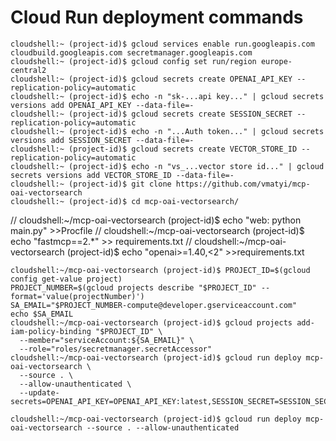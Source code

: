# Cloud Run deployment commands

```
cloudshell:~ (project-id)$ gcloud services enable run.googleapis.com cloudbuild.googleapis.com secretmanager.googleapis.com
cloudshell:~ (project-id)$ gcloud config set run/region europe-central2
cloudshell:~ (project-id)$ gcloud secrets create OPENAI_API_KEY --replication-policy=automatic
cloudshell:~ (project-id)$ echo -n "sk-...api key..." | gcloud secrets versions add OPENAI_API_KEY --data-file=-
cloudshell:~ (project-id)$ gcloud secrets create SESSION_SECRET --replication-policy=automatic
cloudshell:~ (project-id)$ echo -n "...Auth token..." | gcloud secrets versions add SESSION_SECRET --data-file=-
cloudshell:~ (project-id)$ gcloud secrets create VECTOR_STORE_ID --replication-policy=automatic
cloudshell:~ (project-id)$ echo -n "vs_...vector store id..." | gcloud secrets versions add VECTOR_STORE_ID --data-file=-
cloudshell:~ (project-id)$ git clone https://github.com/vmatyi/mcp-oai-vectorsearch
cloudshell:~ (project-id)$ cd mcp-oai-vectorsearch/
```

// cloudshell:~/mcp-oai-vectorsearch (project-id)$ echo "web: python main.py" >>Procfile
// cloudshell:~/mcp-oai-vectorsearch (project-id)$ echo "fastmcp==2.*" >> requirements.txt
// cloudshell:~/mcp-oai-vectorsearch (project-id)$ echo "openai>=1.40,<2" >>requirements.txt

```
cloudshell:~/mcp-oai-vectorsearch (project-id)$ PROJECT_ID=$(gcloud config get-value project)
PROJECT_NUMBER=$(gcloud projects describe "$PROJECT_ID" --format='value(projectNumber)')
SA_EMAIL="$PROJECT_NUMBER-compute@developer.gserviceaccount.com"
echo $SA_EMAIL
cloudshell:~/mcp-oai-vectorsearch (project-id)$ gcloud projects add-iam-policy-binding "$PROJECT_ID" \
  --member="serviceAccount:${SA_EMAIL}" \
  --role="roles/secretmanager.secretAccessor"
cloudshell:~/mcp-oai-vectorsearch (project-id)$ gcloud run deploy mcp-oai-vectorsearch \
  --source . \
  --allow-unauthenticated \
  --update-secrets=OPENAI_API_KEY=OPENAI_API_KEY:latest,SESSION_SECRET=SESSION_SECRET:latest,VECTOR_STORE_ID=VECTOR_STORE_ID:latest
```

```
cloudshell:~/mcp-oai-vectorsearch (project-id)$ gcloud run deploy mcp-oai-vectorsearch --source . --allow-unauthenticated
```
